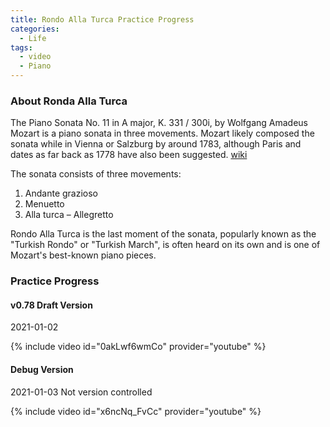 ```yaml
---
title: Rondo Alla Turca Practice Progress
categories:
  - Life
tags:
  - video
  - Piano
---
```


### About Ronda Alla Turca

The Piano Sonata No. 11 in A major, K. 331 / 300i, by Wolfgang Amadeus Mozart is a piano sonata in three movements. Mozart likely composed the sonata while in Vienna or Salzburg by around 1783, although Paris and dates as far back as 1778 have also been suggested. [wiki](https://en.wikipedia.org/wiki/Piano_Sonata_No._11_(Mozart)#:~:text=The%20last%20movement%2C%20marked%20Alla,in%20vogue%20at%20that%20time.)

The sonata consists of three movements:

1. Andante grazioso
2. Menuetto
3. Alla turca – Allegretto

Rondo Alla Turca is the last moment of the sonata, popularly known as the "Turkish Rondo" or "Turkish March", is often heard on its own and is one of Mozart's best-known piano pieces.

### Practice Progress

#### v0.78 Draft Version
2021-01-02

{% include video id="0akLwf6wmCo" provider="youtube" %}

#### Debug Version
2021-01-03
Not version controlled

{% include video id="x6ncNq_FvCc" provider="youtube" %}
